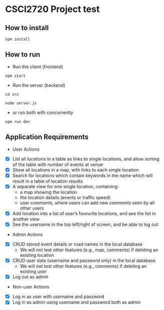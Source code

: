# CSCI2720 Project test
## How to install
```
npm install
```
## How to run
* Run the client (frontend)
```
npm start
```
* Run the server (backend)
```
cd src
```
```
node server.js
```
* or run both with concurrently
```
npm run dev
```
## Application Requirements
* User Actions
- [x] List all locations in a table as links to single locations, and allow sorting of the table 
with number of events at venue
- [x] Show all locations in a map, with links to each single location
- [x] Search for locations which contain keywords in the name which will result in a table of 
location results
- [x] A separate view for one single location, containing:
    * a map showing the location
    * the location details (events or traffic speed)
    * user comments, where users can add new comments seen by all other users
- [x] Add location into a list of user’s favourite locations, and see the list in another view
- [x] See the username in the top left/right of screen, and be able to log out
* Admin Actions
- [x] CRUD stored event details or road names in the local database
    * We will not test other features (e.g., map, comments) if deleting an existing location
- [x] CRUD user data (username and password only) in the local database
    * We will not test other features (e.g., comments) if deleting an existing user
- [x] Log out as admin
* Non-user Actions
- [x] Log in as user with username and password
- [x] Log in as admin using username and password both as admin
